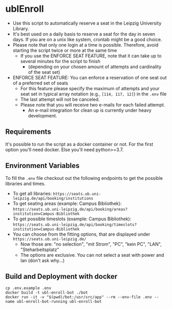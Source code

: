 # ublEnroll
* Use this script to automatically reserve a seat in the Leipzig University Library.
* It's best used on a daily basis to reserve a seat for the day in seven days. If you are on a unix like system, crontab might be a good choice.
* Please note that only one login at a time is possible. Therefore, avoid starting the script twice or more at the same time
  * If you use the ENFORCE SEAT FEATURE, note that it can take up to several minutes for the script to finish 
    * (depending on your chosen amount of attempts and cardinality of the seat set)
* ENFORCE SEAT FEATURE: You can enforce a reservation of one seat out of a preferred set of seats
  * For this feature please specify the maximum of attempts and your seat set in typical array notation (e.g., ```[114, 117, 12]```) in the ```.env``` file
  * The last attempt will not be canceled. 
  * Please note that you will receive two e-mails for each failed attempt. 
    * An e-mail integration for clean up is currently under heavy development.
  
## Requirements
It's possible to run the script as a docker container or not. For the first option you'll need docker. Else you'll need python>=3.7.

## Environment Variables
To fill the ```.env``` file checkout out the following endpoints to get the possible libraries and times.
* To get all libraries: ```https://seats.ub.uni-leipzig.de/api/booking/institutions```
* To get seating areas (example: Campus Bibliothek): ```https://seats.ub.uni-leipzig.de/api/booking/areas?institution=Campus-Bibliothek```
* To get possible timeslots (example: Campus Bibliothek): ```https://seats.ub.uni-leipzig.de/api/booking/timeslots?institution=Campus-Bibliothek```
* You can choose from the fitting options, that are displayed under ```https://seats.ub.uni-leipzig.de/```
  * Now those are: "no selection", "mit Strom", "PC", "kein PC", "LAN", "Steharbeitsplatz"
  * The options are exclusive. You can not select a seat with power and lan (don't ask why...)
    
## Build and Deployment with docker
```
cp .env.example .env
docker build -t ubl-enroll-bot ./bot
docker run -it -v "$(pwd)/bot:/usr/src/app" --rm --env-file .env --name ubl-enroll-bot-running ubl-enroll-bot
```